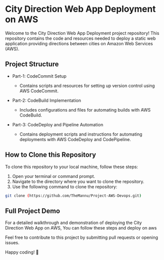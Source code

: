 # City Direction Web App Deployment on AWS

Welcome to the City Direction Web App Deployment project repository! This repository contains the code and resources needed to deploy a static web application providing directions between cities on Amazon Web Services (AWS). 

## Project Structure

- Part-1: CodeCommit Setup
  - Contains scripts and resources for setting up version control using AWS CodeCommit.

- Part-2: CodeBuild Implementation
  - Includes configurations and files for automating builds with AWS CodeBuild.

- Part-3: CodeDeploy and Pipeline Automation
  - Contains deployment scripts and instructions for automating deployments with AWS CodeDeploy and CodePipeline.
  
## How to Clone this Repository

To clone this repository to your local machine, follow these steps:

1. Open your terminal or command prompt.
2. Navigate to the directory where you want to clone the repository.
3. Use the following command to clone the repository:

```bash
git clone (https://github.com/TheMannu/Project-AWS-Devops.git)
```



## Full Project Demo

For a detailed walkthrough and demonstration of deploying the City Direction Web App on AWS, You can follow these steps and deploy on aws


Feel free to contribute to this project by submitting pull requests or opening issues.

Happy coding! 🚀
